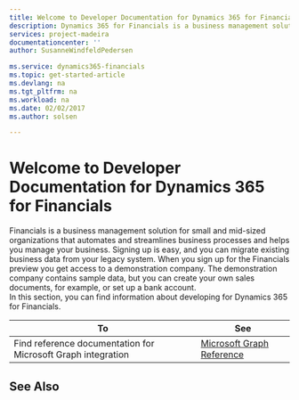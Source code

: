```yaml
---
title: Welcome to Developer Documentation for Dynamics 365 for Financials | Microsoft Docs
description: Dynamics 365 for Financials is a business management solution for small and mid-sized organizations that automates and streamlines business processes and helps you manage your business. Signing up is easy, and you can migrate existing business data from your legacy system.
services: project-madeira
documentationcenter: ''
author: SusanneWindfeldPedersen

ms.service: dynamics365-financials
ms.topic: get-started-article
ms.devlang: na
ms.tgt_pltfrm: na
ms.workload: na
ms.date: 02/02/2017
ms.author: solsen

---
```

# Welcome to Developer Documentation for Dynamics 365 for Financials
Financials is a business management solution for small and mid-sized organizations that automates and streamlines business processes and helps you manage your business. Signing up is easy, and you can migrate existing business data from your legacy system.
When you sign up for the Financials preview you get access to a demonstration company. The demonstration company contains sample data, but you can create your own sales documents, for example, or set up a bank account.  
In this section, you can find information about developing for Dynamics 365 for Financials.


|To |See |
|---|----|
|Find reference documentation for Microsoft Graph integration|[Microsoft Graph Reference](graph-reference.md)|

## See Also
<!--
[Working With Financials](../financials/ui-work-product.md)  
[Setting Up Financials](../financials/setup.md)  
[Customizing Financials Using Extensions](../financials/ui-extensions.md)
-->  
